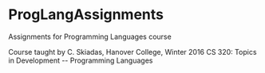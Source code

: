 # ProgLangAssignments
Assignments for Programming Languages course

Course taught by C. Skiadas, Hanover College, Winter 2016
CS 320: Topics in Development -- Programming Languages
